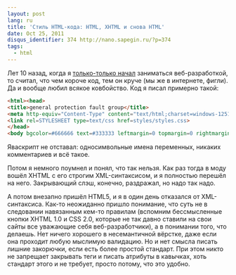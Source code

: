 ```yaml
---
layout: post
lang: ru
title: 'Стиль HTML-кода: HTML, XHTML и снова HTML'
date: Oct 25, 2011
disqus_identifier: 374 http://nano.sapegin.ru/?p=374
tags:
  - html
---
```


Лет 10 назад, когда я [только-только начал](http://museum.sapegin.ru/) заниматься веб-разработкой, то считал, что чем короче код, тем он круче (мы же в интернете, фигли). Да и вообще любил всякое ковбойство. Код я писал примерно такой:

```html
<html><head>
<title>general protection fault group</title>
<meta http-equiv="Content-Type" content="text/html;charset=windows-1251" />
<link rel=STYLESHEET type=text/css href=styles/styles.css>
</head>
<body bgcolor=#666666 text=#333333 leftmargin=0 topmargin=0 rightmargin=0 bottommargin=0 marginheight=0 marginwidth=0>
```

Яваскрипт не отставал: односимвольные имена переменных, никаких комментариев и всё такое.

Потом я немного поумнел и понял, что так нельзя. Как раз тогда в моду вошёл XHTML с его строгим XML-синтаксисом, и я полностью перешёл на него. Закрывающий слэш, конечно, раздражал, но надо так надо.

А потом внезапно пришёл HTML5, и я в один день отказался от XML-синтаксиса. Как-то неожиданно пришло понимание, что суть не в следовании навязанным кем-то правилам (вспомним бессмысленные кнопки XHTML 1.0 и CSS 2.0, которые не так давно ставили на свои сайты все уважающие себя веб-разработчики), а в понимании того, что делаешь. Нет ничего хорошего в несемантичной вёрстке, даже если она проходит любую мыслимую валидацию. Но и нет смысла писать лишние закорючки, если есть более простой стандарт. При этом никто не запрещает закрывать теги и писать атрибуты в кавычках, хоть стандарт этого и не требует, просто потому, что это удобно.
